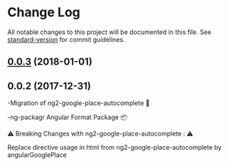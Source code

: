 # Change Log

All notable changes to this project will be documented in this file. See [standard-version](https://github.com/conventional-changelog/standard-version) for commit guidelines.

<a name="0.0.3"></a>
## [0.0.3](https://github.com/psykolm22/angular-google-place/compare/v0.0.2...v0.0.3) (2018-01-01)



<a name="0.0.2"></a>
## 0.0.2 (2017-12-31)
-Migration of ng2-google-place-autocomplete 💯

-ng-packagr
Angular Format Package 📦

⚠️ Breaking Changes with ng2-google-place-autocomplete : ⚠️


Replace directive usage in html from ng2-google-place-autocomplete by angularGooglePlace

